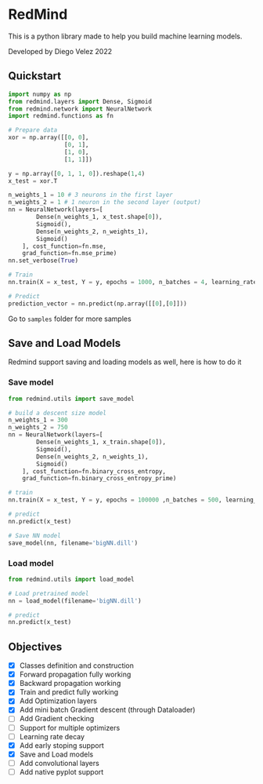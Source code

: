 # RedMind

This is a python library made to help you build machine learning models.

Developed by Diego Velez 2022

## Quickstart

```python
import numpy as np
from redmind.layers import Dense, Sigmoid
from redmind.network import NeuralNetwork
import redmind.functions as fn

# Prepare data
xor = np.array([[0, 0],
                [0, 1],
                [1, 0],
                [1, 1]])

y = np.array([0, 1, 1, 0]).reshape(1,4)
x_test = xor.T

n_weights_1 = 10 # 3 neurons in the first layer
n_weights_2 = 1 # 1 neuron in the second layer (output)
nn = NeuralNetwork(layers=[
        Dense(n_weights_1, x_test.shape[0]),
        Sigmoid(),
        Dense(n_weights_2, n_weights_1),
        Sigmoid()
    ], cost_function=fn.mse, 
    grad_function=fn.mse_prime)
nn.set_verbose(True)

# Train
nn.train(X = x_test, Y = y, epochs = 1000, n_batches = 4, learning_rate=0.5)

# Predict
prediction_vector = nn.predict(np.array([[0],[0]]))
```

Go to `samples` folder for more samples

## Save and Load Models

Redmind support saving and loading models as well, here is how to do it

### Save model
```python
from redmind.utils import save_model

# build a descent size model
n_weights_1 = 300 
n_weights_2 = 750
nn = NeuralNetwork(layers=[
        Dense(n_weights_1, x_train.shape[0]),
        Sigmoid(),
        Dense(n_weights_2, n_weights_1),
        Sigmoid()
    ], cost_function=fn.binary_cross_entropy, 
    grad_function=fn.binary_cross_entropy_prime)

# train
nn.train(X = x_test, Y = y, epochs = 100000 ,n_batches = 500, learning_rate=0.5, early_stoping=99.0)

# predict
nn.predict(x_test)

# Save NN model
save_model(nn, filename='bigNN.dill')
```
### Load model

```python
from redmind.utils import load_model

# Load pretrained model
nn = load_model(filename='bigNN.dill')

# predict
nn.predict(x_test)
```


## Objectives

- [X] Classes definition and construction
- [X] Forward propagation fully working
- [X] Backward propagation working
- [X] Train and predict fully working
- [X] Add Optimization layers
- [X] Add mini batch Gradient descent (through Dataloader)
- [ ] Add Gradient checking
- [ ] Support for multiple optimizers
- [ ] Learning rate decay
- [X] Add early stoping support
- [X] Save and Load models
- [ ] Add convolutional layers
- [ ] Add native pyplot support
